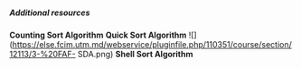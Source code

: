 ##### **Additional resources**
**Counting Sort Algorithm**
**Quick Sort Algorithm**
![](https://else.fcim.utm.md/webservice/pluginfile.php/110351/course/section/12113/3-%20FAF-
SDA.png)
**Shell Sort Algorithm**
